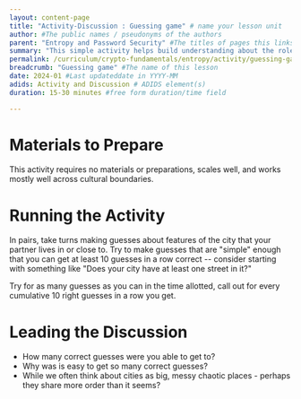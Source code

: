 ```yaml
---
layout: content-page
title: "Activity-Discussion : Guessing game" # name your lesson unit
author: #The public names / pseudonyms of the authors
parent: "Entropy and Password Security" #The titles of pages this links from
summary: "This simple activity helps build understanding about the role of context clues in guessing patterns." #A 1 P summary that will go on listing pages and at the top of this page
permalink: /curriculum/crypto-fundamentals/entropy/activity/guessing-game/ #The full URL of this, for its primary parent page, e.g. /curriculum/safer-browsing/anonymity-and-circumvention/activity-discussion/offline-circumvention/
breadcrumb: "Guessing game" #The name of this lesson
date: 2024-01 #Last updateddate in YYYY-MM
adids: Activity and Discussion # ADIDS element(s)
duration: 15-30 minutes #free form duration/time field

---
```


# Materials to Prepare

This activity requires no materials or preparations, scales well, and works mostly well across cultural boundaries. 

# Running the Activity

In pairs, take turns making guesses about features of the city that your partner lives in or close to. Try to make guesses that are "simple" enough that you can get at least 10 guesses in a row correct -- consider starting with something like "Does your city have at least one street in it?"

Try for as many guesses as you can in the time allotted, call out for every cumulative 10 right guesses in a row you get.

# Leading the Discussion

* How many correct guesses were you able to get to?
* Why was is easy to get so many correct guesses?
* While we often think about cities as big, messy chaotic places - perhaps they share more order than it seems?




